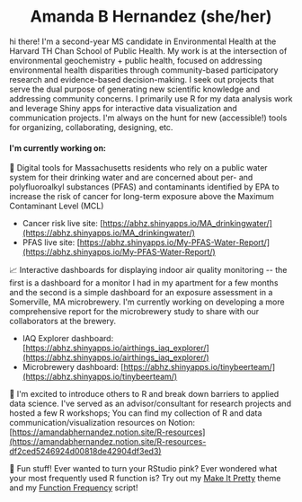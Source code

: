<h1 align="center"> Amanda B Hernandez (she/her) </h1>

<!-- <h2 align="center">  </h2> --> 

hi there! I'm a second-year MS candidate in Environmental Health at the Harvard TH Chan School of Public Health. My work is at the intersection of environmental geochemistry + public health, focused on addressing environmental health disparities through community-based participatory research and evidence-based decision-making. I seek out projects that serve the dual purpose of generating new scientific knowledge and addressing community concerns. I primarily use R for my data analysis work and leverage Shiny apps for interactive data visualization and communication projects. I'm always on the hunt for new (accessible!) tools for organizing, collaborating, designing, etc. 

#### I'm currently working on: 

🚰 Digital tools for Massachusetts residents who rely on a public water system for their drinking water and are concerned about per- and polyfluoroalkyl substances (PFAS) and contaminants identified by EPA to increase the risk of cancer for long-term exposure above the Maximum Contaminant Level (MCL) 
  - Cancer risk live site: [https://abhz.shinyapps.io/MA_drinkingwater/](https://abhz.shinyapps.io/MA_drinkingwater/)
  - PFAS live site: [https://abhz.shinyapps.io/My-PFAS-Water-Report/](https://abhz.shinyapps.io/My-PFAS-Water-Report/) 


📈 Interactive dashboards for displaying indoor air quality monitoring -- the first is a dashboard for a monitor I had in my apartment for a few months and the second is a simple dashboard for an exposure assessment in a Somerville, MA microbrewery. I'm currently working on developing a more comprehensive report for the microbrewery study to share with our collaborators at the brewery. 
  - IAQ Explorer dashboard: [https://abhz.shinyapps.io/airthings_iaq_explorer/](https://abhz.shinyapps.io/airthings_iaq_explorer/)
  - Microbrewery dashboard: [https://abhz.shinyapps.io/tinybeerteam/](https://abhz.shinyapps.io/tinybeerteam/)


📝 I'm excited to introduce others to R and break down barriers to applied data science. I've served as an advisor/consultant for research projects and hosted a few R workshops; You can find my collection of R and data communication/visualization resources on Notion: [https://amandabhernandez.notion.site/R-resources](https://amandabhernandez.notion.site/R-resources-df2ced5246924d00818de42904df3ed3)


🌸 Fun stuff! Ever wanted to turn your RStudio pink? Ever wondered what your most frequently used R function is? Try out my [Make It Pretty](https://github.com/amandabhernandez/makeitpretty) theme and my [Function Frequency](https://github.com/amandabhernandez/function_frequency) script! 
